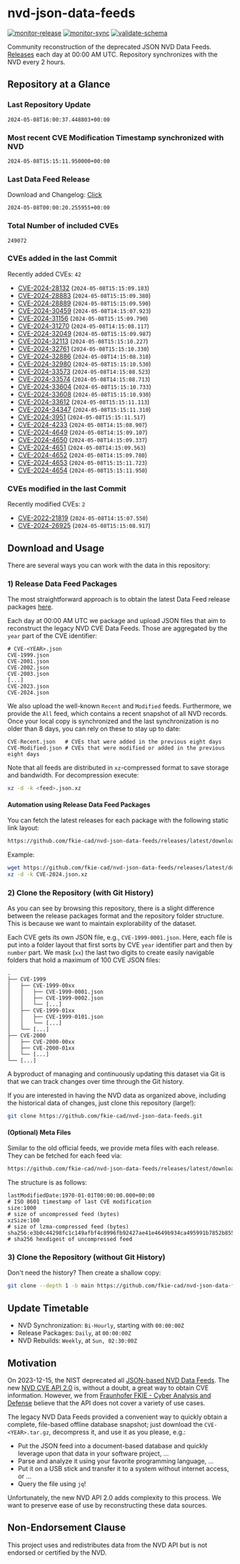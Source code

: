 # nvd-json-data-feeds

[![monitor-release](https://github.com/fkie-cad/nvd-json-data-feeds/actions/workflows/monitor_release.yml/badge.svg)](https://github.com/fkie-cad/nvd-json-data-feeds/actions/workflows/monitor_release.yml)
[![monitor-sync](https://github.com/fkie-cad/nvd-json-data-feeds/actions/workflows/monitor_sync.yml/badge.svg)](https://github.com/fkie-cad/nvd-json-data-feeds/actions/workflows/monitor_sync.yml)
[![validate-schema](https://github.com/fkie-cad/nvd-json-data-feeds/actions/workflows/validate_schema.yml/badge.svg)](https://github.com/fkie-cad/nvd-json-data-feeds/actions/workflows/validate_schema.yml)

Community reconstruction of the deprecated JSON NVD Data Feeds.
[Releases](https://github.com/fkie-cad/nvd-json-data-feeds/releases/latest) each day at 00:00 AM UTC.
Repository synchronizes with the NVD every 2 hours.

## Repository at a Glance

### Last Repository Update

```plain
2024-05-08T16:00:37.448803+00:00
```

### Most recent CVE Modification Timestamp synchronized with NVD

```plain
2024-05-08T15:15:11.950000+00:00
```

### Last Data Feed Release

Download and Changelog: [Click](https://github.com/fkie-cad/nvd-json-data-feeds/releases/latest)

```plain
2024-05-08T00:00:20.255955+00:00
```

### Total Number of included CVEs

```plain
249072
```

### CVEs added in the last Commit

Recently added CVEs: `42`

- [CVE-2024-28132](CVE-2024/CVE-2024-281xx/CVE-2024-28132.json) (`2024-05-08T15:15:09.183`)
- [CVE-2024-28883](CVE-2024/CVE-2024-288xx/CVE-2024-28883.json) (`2024-05-08T15:15:09.380`)
- [CVE-2024-28889](CVE-2024/CVE-2024-288xx/CVE-2024-28889.json) (`2024-05-08T15:15:09.590`)
- [CVE-2024-30459](CVE-2024/CVE-2024-304xx/CVE-2024-30459.json) (`2024-05-08T14:15:07.923`)
- [CVE-2024-31156](CVE-2024/CVE-2024-311xx/CVE-2024-31156.json) (`2024-05-08T15:15:09.790`)
- [CVE-2024-31270](CVE-2024/CVE-2024-312xx/CVE-2024-31270.json) (`2024-05-08T14:15:08.117`)
- [CVE-2024-32049](CVE-2024/CVE-2024-320xx/CVE-2024-32049.json) (`2024-05-08T15:15:09.987`)
- [CVE-2024-32113](CVE-2024/CVE-2024-321xx/CVE-2024-32113.json) (`2024-05-08T15:15:10.227`)
- [CVE-2024-32761](CVE-2024/CVE-2024-327xx/CVE-2024-32761.json) (`2024-05-08T15:15:10.330`)
- [CVE-2024-32886](CVE-2024/CVE-2024-328xx/CVE-2024-32886.json) (`2024-05-08T14:15:08.310`)
- [CVE-2024-32980](CVE-2024/CVE-2024-329xx/CVE-2024-32980.json) (`2024-05-08T15:15:10.530`)
- [CVE-2024-33573](CVE-2024/CVE-2024-335xx/CVE-2024-33573.json) (`2024-05-08T14:15:08.523`)
- [CVE-2024-33574](CVE-2024/CVE-2024-335xx/CVE-2024-33574.json) (`2024-05-08T14:15:08.713`)
- [CVE-2024-33604](CVE-2024/CVE-2024-336xx/CVE-2024-33604.json) (`2024-05-08T15:15:10.733`)
- [CVE-2024-33608](CVE-2024/CVE-2024-336xx/CVE-2024-33608.json) (`2024-05-08T15:15:10.930`)
- [CVE-2024-33612](CVE-2024/CVE-2024-336xx/CVE-2024-33612.json) (`2024-05-08T15:15:11.113`)
- [CVE-2024-34347](CVE-2024/CVE-2024-343xx/CVE-2024-34347.json) (`2024-05-08T15:15:11.310`)
- [CVE-2024-3951](CVE-2024/CVE-2024-39xx/CVE-2024-3951.json) (`2024-05-08T15:15:11.517`)
- [CVE-2024-4233](CVE-2024/CVE-2024-42xx/CVE-2024-4233.json) (`2024-05-08T14:15:08.907`)
- [CVE-2024-4649](CVE-2024/CVE-2024-46xx/CVE-2024-4649.json) (`2024-05-08T14:15:09.107`)
- [CVE-2024-4650](CVE-2024/CVE-2024-46xx/CVE-2024-4650.json) (`2024-05-08T14:15:09.337`)
- [CVE-2024-4651](CVE-2024/CVE-2024-46xx/CVE-2024-4651.json) (`2024-05-08T14:15:09.563`)
- [CVE-2024-4652](CVE-2024/CVE-2024-46xx/CVE-2024-4652.json) (`2024-05-08T14:15:09.780`)
- [CVE-2024-4653](CVE-2024/CVE-2024-46xx/CVE-2024-4653.json) (`2024-05-08T15:15:11.723`)
- [CVE-2024-4654](CVE-2024/CVE-2024-46xx/CVE-2024-4654.json) (`2024-05-08T15:15:11.950`)


### CVEs modified in the last Commit

Recently modified CVEs: `2`

- [CVE-2022-21819](CVE-2022/CVE-2022-218xx/CVE-2022-21819.json) (`2024-05-08T14:15:07.550`)
- [CVE-2024-26925](CVE-2024/CVE-2024-269xx/CVE-2024-26925.json) (`2024-05-08T15:15:08.917`)


## Download and Usage

There are several ways you can work with the data in this repository:

### 1) Release Data Feed Packages

The most straightforward approach is to obtain the latest Data Feed release packages [here](https://github.com/fkie-cad/nvd-json-data-feeds/releases/latest).

Each day at 00:00 AM UTC we package and upload JSON files that aim to reconstruct the legacy NVD CVE Data Feeds.
Those are aggregated by the `year` part of the CVE identifier:

```
# CVE-<YEAR>.json
CVE-1999.json
CVE-2001.json
CVE-2002.json
CVE-2003.json
[...]
CVE-2023.json
CVE-2024.json
```

We also upload the well-known `Recent` and `Modified` feeds.
Furthermore, we provide the `All` feed, which contains a recent snapshot of all NVD records.
Once your local copy is synchronized and the last synchronization is no older than 8 days, you can rely on these to stay up to date:

```plain
CVE-Recent.json   # CVEs that were added in the previous eight days
CVE-Modified.json # CVEs that were modified or added in the previous eight days
```

Note that all feeds are distributed in `xz`-compressed format to save storage and bandwidth.
For decompression execute:

```sh
xz -d -k <feed>.json.xz
```

#### Automation using Release Data Feed Packages

You can fetch the latest releases for each package with the following static link layout:

```sh
https://github.com/fkie-cad/nvd-json-data-feeds/releases/latest/download/CVE-<YEAR>.json.xz
```

Example:

```sh
wget https://github.com/fkie-cad/nvd-json-data-feeds/releases/latest/download/CVE-2024.json.xz
xz -d -k CVE-2024.json.xz
```

### 2) Clone the Repository (with Git History)

As you can see by browsing this repository, there is a slight difference between the release packages format and the repository folder structure.
This is because we want to maintain explorability of the dataset.

Each CVE gets its own JSON file, e.g., `CVE-1999-0001.json`.
Here, each file is put into a folder layout that first sorts by CVE `year` identifier part and then by `number` part.
We mask (`xx`) the last two digits to create easily navigable folders that hold a maximum of 100 CVE JSON files:

```plain
.
├── CVE-1999
│   ├── CVE-1999-00xx
│   │   ├── CVE-1999-0001.json
│   │   ├── CVE-1999-0002.json
│   │   └── [...]
│   ├── CVE-1999-01xx
│   │   ├── CVE-1999-0101.json
│   │   └── [...]
│   └── [...]
├── CVE-2000
│   ├── CVE-2000-00xx
│   ├── CVE-2000-01xx
│   └── [...]
└── [...]
```

A byproduct of managing and continuously updating this dataset via Git is that we can track changes over time through the Git history.

If you are interested in having the NVD data as organized above, including the historical data of changes, just clone this repository (large!):

```sh
git clone https://github.com/fkie-cad/nvd-json-data-feeds.git
```

#### (Optional) Meta Files

Similar to the old official feeds, we provide meta files with each release. They can be fetched for each feed via:

```sh
https://github.com/fkie-cad/nvd-json-data-feeds/releases/latest/download/CVE-<YEAR>.meta
```

The structure is as follows:

```plain
lastModifiedDate:1970-01-01T00:00:00.000+00:00                          # ISO 8601 timestamp of last CVE modification
size:1000                                                               # size of uncompressed feed (bytes)
xzSize:100                                                              # size of lzma-compressed feed (bytes)
sha256:e3b0c44298fc1c149afbf4c8996fb92427ae41e4649b934ca495991b7852b855 # sha256 hexdigest of uncompressed feed
```

### 3) Clone the Repository (without Git History)

Don't need the history? Then create a shallow copy:

```sh
git clone --depth 1 -b main https://github.com/fkie-cad/nvd-json-data-feeds.git
```


## Update Timetable

* NVD Synchronization: `Bi-Hourly`, starting with `00:00:00Z`
* Release Packages: `Daily`, at `00:00:00Z`
* NVD Rebuilds: `Weekly`, at `Sun, 02:30:00Z`


## Motivation

On 2023-12-15, the NIST deprecated all [JSON-based NVD Data Feeds](https://nvd.nist.gov/vuln/data-feeds#divRetirementBanner-1).
The new [NVD CVE API 2.0](https://nvd.nist.gov/developers/vulnerabilities) is, without a doubt, a great way to obtain CVE information.
However, we from [Fraunhofer FKIE - Cyber Analysis and Defense](https://www.fkie.fraunhofer.de/en/departments/cad.html) believe that the API does not cover a variety of use cases.

The legacy NVD Data Feeds provided a convenient way to quickly obtain a complete, file-based offline database snapshot; just download the `CVE-<YEAR>.tar.gz`, decompress it, and use it as you please, e.g.:

- Put the JSON feed into a document-based database and quickly leverage upon that data in your software project, ...
- Parse and analyze it using your favorite programming language, ...
- Put it on a USB stick and transfer it to a system without internet access, or ...
- Query the file using `jq`!

Unfortunately, the new NVD API 2.0 adds complexity to this process.
We want to preserve ease of use by reconstructing these data sources.

## Non-Endorsement Clause

This project uses and redistributes data from the NVD API but is not endorsed or certified by the NVD.